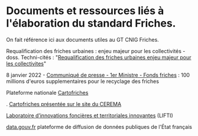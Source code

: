 # Documents et ressources liés à l'élaboration du standard Friches.

On fait référence ici aux documents utiles au GT CNIG Friches.

Requalification des friches urbaines : enjeu majeur pour les collectivités - doss. Techni-cités : "[Requalification des friches urbaines enjeu majeur pour les collectivites](https://www.lagazettedescommunes.com/dossiers/requalification-des-friches-urbaines-enjeu-majeur-pour-les-collectivites/)"

8 janvier 2022 - [Communiqué de presse - 1er Ministre - Fonds friches](https://github.com/cnigfr/Friches/blob/main/documentation/Communique_de_presse_de_m__jean_castex_premier_ministre___100_millions_deuros_supplementaires_pour_le_recyclage_des_friches___08_01_2022_0.pdf) : 100 millions d'euros supplementaires pour le recyclage des friches

Plateforme nationale [Cartofriches](https://cartofriches.cerema.fr/cartofriches/)

. [Cartofriches présentée sur le site du CEREMA](https://www.cerema.fr/fr/mots-cles/cartofriches)

[Laboratoire d’innovations foncières et territoriales innovantes](https://lifti.org/) (LIFTI)

[data.gouv.fr](https://www.data.gouv.fr/fr/) plateforme de diffusion de données publiques de l'État français
